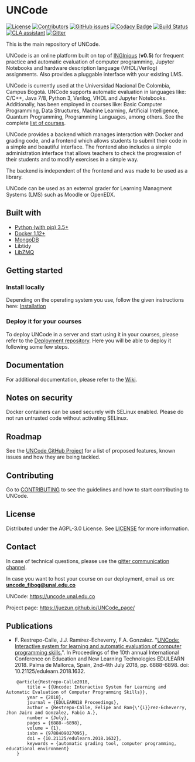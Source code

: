 # UNCode

[![License](https://img.shields.io/github/license/JuezUN/INGInious?style=plastic)][license_url]
[![Contributors](https://img.shields.io/github/contributors/JuezUN/INGInious?style=plastic)][contributors_url]
[![GitHub issues](https://img.shields.io/github/issues/JuezUN/INGInious?style=plastic)][issues_url]
[![Codacy Badge](https://app.codacy.com/project/badge/Grade/73d2fa452a2a480aa36edeea79a725a9)][codacy_badge_url]
[![Build Status](https://travis-ci.org/JuezUN/INGInious.svg?branch=master)][travis_status_url]
[![CLA assistant](https://cla-assistant.io/readme/badge/JuezUN/INGInious)][cla_url]
[![Gitter](https://badges.gitter.im/uncode-unal/community.svg)][gitter_url]

This is the main repository of UNCode.

UNCode is an online platform built on top of [INGInious][inginious_url] (**v0.5**) for frequent practice 
and automatic evaluation of computer programming, Jupyter Notebooks and hardware description language (VHDL/Verilog) 
assignments. Also provides a pluggable interface with your existing LMS. 

UNCode is currently used at the Universidad Nacional De Colombia, Campus Bogotá. UNCode supports automatic evaluation 
in languages like: C/C++, Java 7/8, Python 3, Verilog, VHDL and Jupyter Notebooks. Additionally, has been employed in 
courses like: Basic Computer Programming, Data Structures, Machine Learning, Artificial Intelligence, Quantum 
Programming, Programming Languages, among others. See the complete [list of courses][uncode_url].

UNCode provides a backend which manages interaction with Docker and grading code, and a frontend which 
allows students to submit their code in a simple and beautiful interface. The frontend also includes a 
simple administration interface that allows teachers to check the progression of their students and to 
modify exercises in a simple way.

The backend is independent of the frontend and was made to be used as a library.

UNCode can be used as an external grader for Learning Managment Systems (LMS) such as Moodle or OpenEDX.

## Built with

- [Python (with pip) 3.5+][python_url]
- [Docker 1.12+][docker_url]
- [MongoDB][mongo_url]
- Libtidy
- [LibZMQ][libzmq_url]

## Getting started

### Install locally

Depending on the operating system you use, follow the given instructions here: [Installation][install_locally_url]

### Deploy it for your courses

To deploy UNCode in a server and start using it in your courses, please refer to the 
[Deployment repository][deployment_url]. Here you will be able to deploy it following some few steps.

## Documentation

For additional documentation, please refer to the [Wiki][uncode_wiki_url].

## Notes on security

Docker containers can be used securely with SELinux enabled. Please do not run untrusted code without activating SELinux.

## Roadmap

See the [UNCode GitHub Project][project_url] for a list of proposed features, known issues and how they are being 
tackled.

## Contributing

Go to [CONTRIBUTING][contributing_url] to see the guidelines and how to start contributing to UNCode.

## License

Distributed under the AGPL-3.0 License. See [LICENSE][license_url] for more information.

## Contact

In case of technical questions, please use the [gitter communication channel][gitter_url].

In case you want to host your course on our deployment, email us on: **uncode_fibog@unal.edu.co**

UNCode: <https://uncode.unal.edu.co>

Project page: <https://juezun.github.io/UNCode_page/>

## Publications

- F. Restrepo-Calle, J.J. Ramírez-Echeverry, F.A. Gonzalez. "[UNCode: Interactive system for learning and automatic 
evaluation of computer programming skills.][uncode_publication_url]". In Proceedings of the 10th annual International 
Conference on Education  and New Learning Technologies EDULEARN 2018. Palma de Mallorca, Spain, 2nd-4th July 2018, 
pp. 6888-6898. doi: 10.21125/edulearn.2018.1632.

```
    @article{Restrepo-Calle2018,
        title = {{Uncode: Interactive System for Learning and Automatic Evaluation of Computer Programming Skills}},
        year = {2018},
        journal = {EDULEARN18 Proceedings},
        author = {Restrepo-Calle, Felipe and Ram{\'{i}}rez-Echeverry, Jhon Jairo and Gonzalez, Fabio A.},
        number = {July},
        pages = {6888--6898},
        volume = {1},
        isbn = {9788409027095},
        doi = {10.21125/edulearn.2018.1632},
        keywords = {automatic grading tool, computer programming, educational environment}
    }
```

[uncode_url]: https://uncode.unal.edu.co/courselist
[license_url]: https://github.com/JuezUN/INGInious/blob/master/LICENSE
[contributors_url]: https://github.com/JuezUN/INGInious/graphs/contributors
[issues_url]: https://github.com/JuezUN/INGInious/issues
[codacy_badge_url]: https://www.codacy.com/gh/JuezUN/INGInious/dashboard?utm_source=github.com&amp;utm_medium=referral&amp;utm_content=JuezUN/INGInious&amp;utm_campaign=Badge_Grade
[travis_status_url]: https://travis-ci.org/JuezUN/INGInious
[cla_url]: https://cla-assistant.io/JuezUN/INGInious
[gitter_url]:https://gitter.im/uncode-unal/community?utm_source=badge&utm_medium=badge&utm_campaign=pr-badge
[inginious_url]: https://github.com/UCL-INGI/INGInious
[docker_url]: https://www.docker.com/
[python_url]: https://www.python.org/
[mongo_url]: https://www.mongodb.com/
[uncode_wiki_url]: https://github.com/JuezUN/INGInious/wiki
[libzmq_url]: https://zeromq.org/
[deployment_url]: https://github.com/JuezUN/Deployment
[install_locally_url]: https://inginious.readthedocs.io/en/v0.5/install_doc/installation.html
[project_url]: https://github.com/orgs/JuezUN/projects/3
[contributing_url]: https://github.com/JuezUN/INGInious/blob/master/CONTRIBUTING.md
[uncode_publication_url]: https://library.iated.org/view/RESTREPOCALLE2018UNC